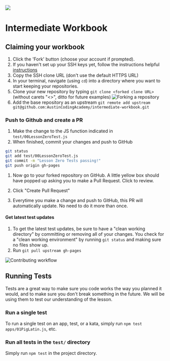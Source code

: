 ![](http://static1.squarespace.com/static/538f3fcde4b05c5fecc7a40e/t/538f48a4e4b00d94e8c253b3/1453396632576/?format=400w)
# Intermediate Workbook

## Claiming your workbook
1. Click the 'Fork' button (choose your account if prompted).
1. If you haven't set up your SSH keys yet, follow the instructions helpful [instructions](https://help.github.com/articles/generating-an-ssh-key/)
1. Copy the SSH clone URL (don't use the default HTTPS URL)
1. In your terminal, navigate (using `cd`) into a directory where you want to start keeping your repositories.
1. Clone your new repository by typing `git clone <forked clone URL>` (without carets "<>", ditto for future examples)
![Forking a repository](https://docs.google.com/drawings/d/1tYsLHaLo8JRdp0xC1EZrAo0o9Wvv4S5AD937cokVOBk/pub?w=960&h=720)
1. Add the base repository as an upstream `git remote add upstream git@github.com:AustinCodingAcademy/intermediate-workbook.git`

### Push to Github and create a PR
1. Make the change to the JS function indicated in `test/00LessonZeroTest.js`
1. When finished, commit your changes and push to GitHub

  ```bash
  git status
  git add test/00LessonZeroTest.js
  git commit -m "Lesson Zero Tests passing!"
  git push origin gh-pages
  ```
1. Now go to your forked repository on GitHub. A little yellow box should have popped up asking you to make a Pull Request. Click to review.

1. Click "Create Pull Request"

1. Everytime you make a change and push to GitHub, this PR will automatically update. No need to do it more than once.

#### Get latest test updates
1. To get the latest test updates, be sure to have a "clean working directory" by committing or removing all of your changes. You check for a "clean working environment" by running `git status` and making sure no files show up.
2. Run `git pull upstream gh-pages`

![Contributing workflow](https://docs.google.com/drawings/d/1WeKQxOHgPKfwjy_eKtlJO62Fu4XTCWFeqkAh1oIqICM/pub?w=960&h=720)

## Running Tests
Tests are a great way to make sure you code works the way you planned it would, and to make sure you don't break something in the future. We will be using them to test our understanding of the lesson.


### Run a single test
To run a single test on an app, test, or a kata, simply run `npm test apps/01PigLatin.js`, etc.

### Run all tests in the `test/` directory
Simply run `npm test` in the project directory.
